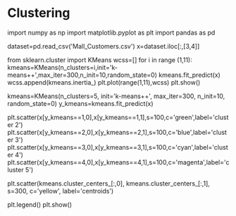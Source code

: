 # Clustering
import numpy as np 
import matplotlib.pyplot as plt
import pandas as pd

dataset=pd.read_csv('Mall_Customers.csv')
x=dataset.iloc[:,[3,4]]

from sklearn.cluster import KMeans
wcss=[]
for i in range (1,11):
    kmeans=KMeans(n_clusters=i,init='k-means++',max_iter=300,n_init=10,random_state=0)
    kmeans.fit_predict(x)
    wcss.append(kmeans.inertia_)
plt.plot(range(1,11),wcss)
plt.show()

kmeans=KMeans(n_clusters=5, init='k-means++', max_iter=300, n_init=10, random_state=0)
y_kmeans=kmeans.fit_predict(x)


plt.scatter(x[y_kmeans==1,0],x[y_kmeans==1,1],s=100,c='green',label='cluster 2')
plt.scatter(x[y_kmeans==2,0],x[y_kmeans==2,1],s=100,c='blue',label='cluster 3')
plt.scatter(x[y_kmeans==3,0],x[y_kmeans==3,1],s=100,c='cyan',label='cluster 4')
plt.scatter(x[y_kmeans==4,0],x[y_kmeans==4,1],s=100,c='magenta',label='cluster 5')

plt.scatter(kmeans.cluster_centers_[:,0], kmeans.cluster_centers_[:,1], s=300, c='yellow', label='centroids')

plt.legend()
plt.show()
